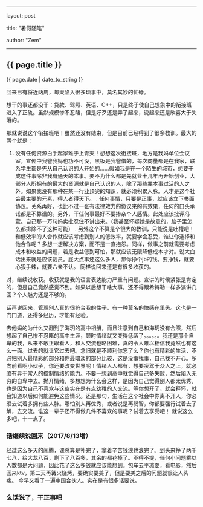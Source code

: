 ﻿---

layout: post

title: "暑假随笔"

author: "Zem"

---

<h2>{{ page.title }}</h2>

<p>{{ page.date | date_to_string }}</p>

回来已有将近两周，每天陷入很多琐事中，莫名其妙的忙碌。

想干的事还都没干：贷款、驾照、英语、C++，只是终于使自己想象中的衔接班进入了正轨。虽然规模惨不忍睹，但是好歹还是弄了起来，说起来还是欣喜大于失落的。

那就说说这个衔接班吧！虽然还没有结束，但是目前已经得到了很多教训。最大的两个就是：
1.	没有任何资源白手起家难于上青天！想想这次衔接班，地方是我妈单位会议室，宣传中我爸我妈也功不可没，黑板是我爸借的，每次商量都是在我家，联系学生都是先从自己认识的人开始的……假如我是在一个陌生的城市，想要干成这件事除非我有通天的本事。要不为什么都是先就业十几年再开始创业，大部分人所拥有的最大的资源就是自己认识的人，除了那些靠本事过活的人之外。如果我没有那种在某一行业顶尖的知识，就必须积累人脉。人才是这个社会最主要的元素，得人者得天下。
	.	任何事情，只要是正事，就应该立下书面协议。关系再好，也比不过一张有法律效力的协议来的有效果，任何的口头承诺都是不靠谱的。另外，干任何事最好不要掺杂个人感情。此处应该批评冯萱。自己那一万句妈卖批忍住不讲出来。（我甚至怀疑她是故意的，脑子里怎么都排除不了这种可能）
	.	另外这个不算是个很大的教训，只能说是吐槽吧！和低效率的人合作就应该考虑到别人的低效率，就要学会忍受，谁让你选择和他合作呢？多想一想解决方案，而不是一直抱怨。同样，做事之前就需要考虑成本和收益的问题，若是收益低到可怕，那就应该无限降低成本才对。说大白话出来就是应该裁员。屁大点事还这么多人，那你挣个jb的钱。要挣钱，就要心狠手辣，就要六亲不认。
同样说回来还是有很多收获的。

对，继续说收获。收获就是我的语言表达能力严重有问题。宣讲的时候紧张是肯定的，但是自己竟然感觉不到。如果以后想干啥大事，还不得跟希特勒一样多演讲几回？个人魅力还是不够的。

话再说回来，管理别人真的很符合我的性子。有一种莫名的快感在里头。这也是一门门道，还得多经历，才能有经验。

去他妈的为什么又翻到了海玥的高中相册，而且注意到自己和海玥没有合照，然后想起了自己惨不忍睹的高中生涯，顿时情绪就又变得低落了。。。。。。我还是那个自卑的我，从来不敢正眼看人，和人交流也略困难，真的令人难以相信我竟然也有这么一面。过去的就让它过去吧。念旧就是不顺利你忘了么？你也有精彩的生活，不必把别人最精彩的部分和你最暗淡的部分比较，这是没事找事，自己找不开心。多向前看啊小伙子，你还要改变世界呢！情绪人人都有，想要凌驾于众人之上，就必须有异于常人的控制情绪的能力。不要一想到高中就觉得自己多失败，然后陷入无穷的自卑中去。抛开情绪，多想想为什么会这样，是因为自己觉得别人都太优秀，也是因为自己不喜欢与这些实在是有点幼稚的人交流。等你想开了，就会释怀，就会知道以后如何能避免这些情况。还是那句，生活在这个社会中你离不开人，你必须去试着多拥有些人脉。哪怕别人再优秀，或者说是再弱智，你都要强行试着去了解，去交流。谁这一辈子还不得做几件不喜欢的事呢？试着去享受吧！
就说这么多吧，十一点了。

### 话继续说回来（2017/8/13增）

经过这么多天的闹腾，课总算是补完了，拿着辛苦钱浪也浪完了。到头来挣了两千七八，给大龙八百，剩下了八百多，其余的都花掉了。不得不提，任何小问题乘以人数都是大问题，因此花了这么多钱就应该能想到。包车去平凉耍，看电影，然后回来ktv，第二天再篝火烧烤，耍确实耍美了，但是耍美之后的问题就很让人头疼。
今早又看了一遍中国合伙人。实在是有很多话要说。


### 么话说了，干正事吧
